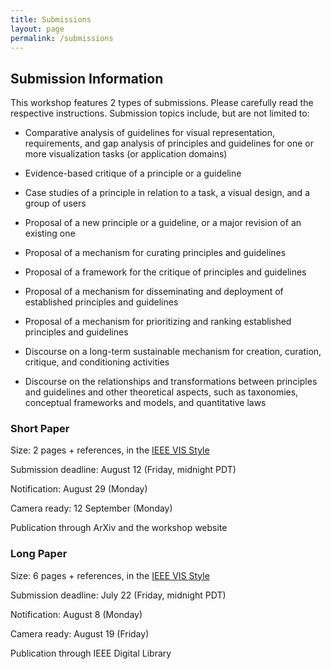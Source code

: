 ```yaml
---
title: Submissions
layout: page
permalink: /submissions
---
```


## Submission Information

This workshop features 2 types of submissions. Please carefully read the respective instructions. Submission topics include, but are not limited to:

- Comparative analysis of guidelines for visual representation, requirements, and gap analysis of principles and guidelines for one or more visualization tasks (or application domains)

- Evidence-based critique of a principle or a guideline

- Case studies of a principle in relation to a task, a visual design, and a group of users

- Proposal of a new principle or a guideline, or a major revision of an existing one

- Proposal of a mechanism for curating principles and guidelines

- Proposal of a framework for the critique of principles and guidelines

- Proposal of a mechanism for disseminating and deployment of established principles and guidelines

- Proposal of a mechanism for prioritizing and ranking established principles and guidelines

- Discourse on a long-term sustainable mechanism for creation, curation, critique, and conditioning activities

- Discourse on the relationships and transformations between principles and guidelines and other theoretical aspects, such as taxonomies, conceptual frameworks and models, and quantitative laws


### Short Paper

Size: 2 pages + references, in the [IEEE VIS Style](https://tc.computer.org/vgtc/publications/journal/)

Submission deadline: August 12 (Friday, midnight PDT)

Notification: August 29 (Monday)

Camera ready: 12 September (Monday)

Publication through ArXiv and the workshop website


### Long Paper

Size: 6 pages + references, in the [IEEE VIS Style](https://tc.computer.org/vgtc/publications/journal/) 

Submission deadline: July 22 (Friday, midnight PDT)

Notification: August 8 (Monday)

Camera ready: August 19 (Friday) 

Publication through IEEE Digital Library

